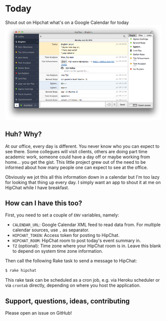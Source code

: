 # Today

Shout out on Hipchat what's on a Google Calendar for today
![Today Hubot Extension Screenshot](screenshot.png)


## Huh? Why?

At our office, every day is different. You never know who you can expect to see there. Some collegues will visit clients, others are doing part time academic work, someone could have a day off or maybe working from home... you get the gist. This little project grew out of the need to be informed about how many people one can expect to see at the office.

Obviously we jot this all this information down in a calendar but I'm too lazy for looking that thing up every day. I simply want an app to shout it at me on HipChat while I have breakfast.


## How can I have this too?

First, you need to set a couple of `ENV` variables, namely:

  * `CALENDAR_URL`: Google Calendar XML feed to read data from. For multiple calendar sources, use `,` as separator.
  * `HIPCHAT_TOKEN`: Access token for posting to HipChat.
  * `HIPCHAT_ROOM`: HipChat room to post today's event summary in.
  * `TZ` (optional): Time zone where your HipChat room is in. Leave this blank to depend on system time zone information.

Then call the following Rake task to send a message to HipChat:

```sh
$ rake hipchat
```

This rake task can be scheduled as a cron job, e.g. via Heroku scheduler or via `crontab` directly, depending on where you host the application.


## Support, questions, ideas, contributing

Please open an issue on GitHub!



